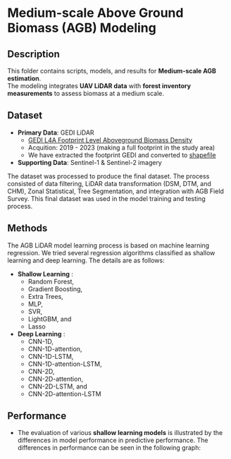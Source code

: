 # Medium-scale Above Ground Biomass (AGB) Modeling  

## Description  
This folder contains scripts, models, and results for **Medium-scale AGB estimation**.  
The modeling integrates **UAV LiDAR data** with **forest inventory measurements** to assess biomass at a medium scale.  

## Dataset  
- **Primary Data**: GEDI LiDAR
  - [GEDI L4A Footprint Level Aboveground Biomass Density](https://www.earthdata.nasa.gov/data/catalog/ornl-cloud-gedi-l4a-agb-density-v2-1-2056-2.1)
  - Acquition: 2019 - 2023 (making a full footprint in the study area)
  - We have extracted the footprint GEDI and converted to [shapefile](https://drive.google.com/file/d/1BLQw0BsSjW1_b_8v6tKQBp8gpEAhVNoa/view?usp=drive_link)
- **Supporting Data**: Sentinel-1 & Sentinel-2 imagery  
  

The dataset was processed to produce the final dataset. The process consisted of data filtering, LiDAR data transformation (DSM, DTM, and CHM), Zonal Statistical, Tree Segmentation, and integration with AGB Field Survey. This final dataset was used in the model training and testing process.   

## Methods  
The AGB LiDAR model learning process is based on machine learning regression. We tried several regression algorithms classified as shallow learning and deep learning. The details are as follows:
- **Shallow Learning** :
  - Random Forest,
  - Gradient Boosting, 
  - Extra Trees,
  - MLP,
  - SVR,
  - LightGBM, and
  - Lasso  
- **Deep Learning** :
  - CNN-1D,
  - CNN-1D-attention,
  - CNN-1D-LSTM,
  - CNN-1D-attention-LSTM,
  - CNN-2D,
  - CNN-2D-attention,
  - CNN-2D-LSTM, and
  - CNN-2D-attention-LSTM  

## Performance 
- The evaluation of various **shallow learning models** is illustrated by the differences in model performance in predictive performance. The differences in performance can be seen in the following graph:
